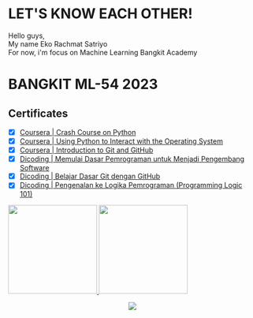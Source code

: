 <!--Bio-->
# LET'S KNOW EACH OTHER! 
Hello guys,<br>
My name Eko Rachmat Satriyo<br>
For now, i'm focus on Machine Learning Bangkit Academy 
<!---
<p align="center">
    <img src="https://github.com/142Eko/142Eko/assets/101800287/446b21c1-75f5-4d11-bc0e-b84314cead63" alt="animated" />
</p>
-->
<!--End Bio-->

# BANGKIT ML-54 2023
<!--Certificates-->
## Certificates

- [x] [Coursera | Crash Course on Python](https://coursera.org/share/eafd7acb9acf983dbb05f2fa23279b73)
- [x] [Coursera | Using Python to Interact with the Operating System](https://coursera.org/share/1c411901fe10f0e0ef7cf6d6d3f775cb)
- [x] [Coursera | Introduction to Git and GitHub](https://coursera.org/share/c419c5df1ec0e6885409b800bea8913b)
- [x] [Dicoding | Memulai Dasar Pemrograman untuk Menjadi Pengembang Software](https://www.dicoding.com/certificates/98XWGDJJ9PM3)
- [x] [Dicoding | Belajar Dasar Git dengan GitHub](https://www.dicoding.com/certificates/1RXY65J7KZVM)
- [x] [Dicoding | Pengenalan ke Logika Pemrograman (Programming Logic 101)](https://www.dicoding.com/certificates/2VX3J9QMQPYQ)
<!--End Certificates-->

<!--CV-->
<!--
## My CV
<p align="center">
    <img width="581" alt="CV" src="https://github.com/142Eko/142Eko/assets/101800287/1975c065-78e9-4f9c-9d08-b801b4a9a59c">
</p>
-->
<!--End Cv-->

<!--Stats-->
<p align="left">
    <a href="https://github.com/142Eko">
        <img height="180em" src="https://github-readme-stats-eight-theta.vercel.app/api?username=142Eko&show_icons=true&theme=algolia&include_all_commits=true&count_private=true"/>
        <img height="180em" src="https://github-readme-stats-eight-theta.vercel.app/api/top-langs/?username=142Eko&layout=compact&langs_count=8&theme=algolia"/>
    </a>
</p>
<!--EndStats-->


<!--
[![My GitHub Stats](https://github-readme-stats.vercel.app/api/?username=142Eko&count_private=true&theme=tokyonight&showicons=true)]()
[![My GitHub Language Stats](https://github-readme-stats.vercel.app/api/top-langs/?username=142Eko&langs_count=5&theme=tokyonight)]()
-->

<!--Counter-->
<div align="center">
    <img src="https://komarev.com/ghpvc/?username=142Eko&color=brightgreen">
</div>
<!--EndCounter-->
